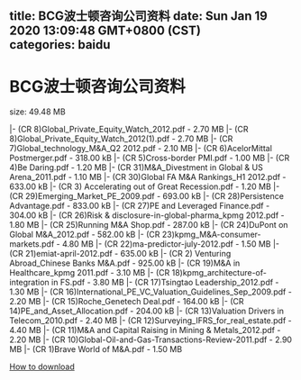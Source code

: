 
title: BCG波士顿咨询公司资料
date: Sun Jan 19 2020 13:09:48 GMT+0800 (CST)    
categories: baidu
---

# BCG波士顿咨询公司资料
size: 49.48 MB
 
 
|- (CR 8)Global_Private_Equity_Watch_2012.pdf - 2.70 MB
|- (CR 8)Global_Private_Equity_Watch_2012(1).pdf - 2.70 MB
|- (CR 7)Global_technology_M&A_Q2 2012.pdf - 2.10 MB
|- (CR 6)AcelorMittal Postmerger.pdf - 318.00 kB
|- (CR 5)Cross-border PMI.pdf - 1.00 MB
|- (CR 4)Be Daring.pdf - 1.20 MB
|- (CR 31)M&A_Divestment in Global & US Arena_2011.pdf - 1.10 MB
|- (CR 30)Global FA M&A Rankings_H1 2012.pdf - 633.00 kB
|- (CR 3) Accelerating out of Great Recession.pdf - 1.20 MB
|- (CR 29)Emerging_Market_PE_2009.pdf - 693.00 kB
|- (CR 28)Persistence Advantage.pdf - 833.00 kB
|- (CR 27)PE and Leveraged Finance.pdf - 304.00 kB
|- (CR 26)Risk & disclosure-in-global-pharma_kpmg 2012.pdf - 1.80 MB
|- (CR 25)Running M&A Shop.pdf - 287.00 kB
|- (CR 24)DuPont on Global M&A_2012.pdf - 582.00 kB
|- (CR 23)kpmg_M&A-consumer-markets.pdf - 4.80 MB
|- (CR 22)ma-predictor-july-2012.pdf - 1.50 MB
|- (CR 21)emiat-april-2012.pdf - 635.00 kB
|- (CR 2) Venturing Abroad_Chinese Banks M&A.pdf - 925.00 kB
|- (CR 19)M&A in Healthcare_kpmg 2011.pdf - 3.10 MB
|- (CR 18)kpmg_architecture-of-integration in FS.pdf - 3.80 MB
|- (CR 17)Tsingtao Leadership_2012.pdf - 1.30 MB
|- (CR 16)International_PE_VC_Valuation_Guidelines_Sep_2009.pdf - 2.20 MB
|- (CR 15)Roche_Genetech Deal.pdf - 164.00 kB
|- (CR 14)PE_and_Asset_Allocation.pdf - 204.00 kB
|- (CR 13)Valuation Drivers in Telecom_2010.pdf - 2.40 MB
|- (CR 12)Surveying_IFRS_for_real_estate.pdf - 4.40 MB
|- (CR 11)M&A and Capital Raising in Mining & Metals_2012.pdf - 2.20 MB
|- (CR 10)Global-Oil-and-Gas-Transactions-Review-2011.pdf - 2.90 MB
|- (CR 1)Brave World of M&A.pdf - 1.50 MB

[How to download](https://bpcam.bemobtrk.com/go/2ceec3aa-1ca2-46d6-b9ff-aaa5c184517c?jno=251)